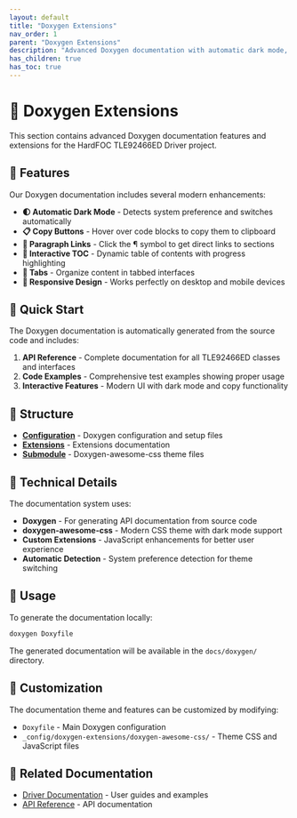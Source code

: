 ```yaml
---
layout: default
title: "Doxygen Extensions"
nav_order: 1
parent: "Doxygen Extensions"
description: "Advanced Doxygen documentation with automatic dark mode, interactive features, and modern styling"
has_children: true
has_toc: true
---
```


# 📖 Doxygen Extensions

This section contains advanced Doxygen documentation features and extensions for the HardFOC TLE92466ED Driver project.

## 🌟 Features

Our Doxygen documentation includes several modern enhancements:

- **🌓 Automatic Dark Mode** - Detects system preference and switches automatically
- **📋 Copy Buttons** - Hover over code blocks to copy them to clipboard
- **🔗 Paragraph Links** - Click the ¶ symbol to get direct links to sections
- **📑 Interactive TOC** - Dynamic table of contents with progress highlighting
- **📑 Tabs** - Organize content in tabbed interfaces
- **📱 Responsive Design** - Works perfectly on desktop and mobile devices

## 🚀 Quick Start

The Doxygen documentation is automatically generated from the source code and includes:

1. **API Reference** - Complete documentation for all TLE92466ED classes and interfaces
2. **Code Examples** - Comprehensive test examples showing proper usage
3. **Interactive Features** - Modern UI with dark mode and copy functionality

## 📁 Structure

- **[Configuration](README/)** - Doxygen configuration and setup files
- **[Extensions](extensions/)** - Extensions documentation
- **[Submodule](doxygen-awesome-css/)** - Doxygen-awesome-css theme files

## 🔧 Technical Details

The documentation system uses:

- **Doxygen** - For generating API documentation from source code
- **doxygen-awesome-css** - Modern CSS theme with dark mode support
- **Custom Extensions** - JavaScript enhancements for better user experience
- **Automatic Detection** - System preference detection for theme switching

## 📖 Usage

To generate the documentation locally:

```bash
doxygen Doxyfile
```

The generated documentation will be available in the `docs/doxygen/` directory.

## 🎨 Customization

The documentation theme and features can be customized by modifying:

- `Doxyfile` - Main Doxygen configuration
- `_config/doxygen-extensions/doxygen-awesome-css/` - Theme CSS and JavaScript files

## 🔗 Related Documentation

- [Driver Documentation](../docs/) - User guides and examples
- [API Reference](../docs/) - API documentation
